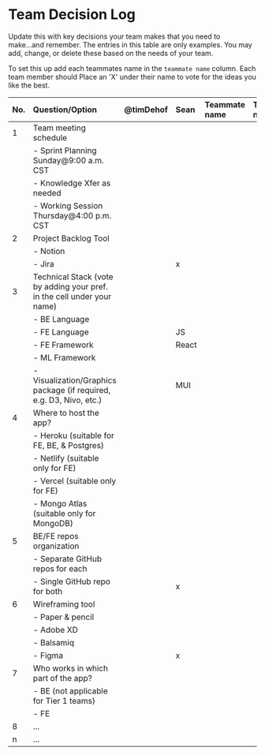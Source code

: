 # Team Decision Log

Update this with key decisions your team makes that you need to make...and
remember. The entries in this table are only examples. You may add, change, or
delete these based on the needs of your team.

To set this up add each teammates name in the `teammate name` column. Each
team member should Place an 'X' under their name to vote for the ideas
you like the best.

| No. | Question/Option                                                         | @timDehof | Sean  | Teammate name | Teammate name | Teammate name | Teammate name |
| :-- | :---------------------------------------------------------------------- | :-------- | :---- | :------------ | :------------ | :------------ | :------------ |
| 1   | Team meeting schedule                                                   |           |       |               |               |               |               |
|     | - Sprint Planning Sunday@9:00 a.m. CST                                  |           |       |               |               |               |               |
|     | - Knowledge Xfer as needed                                              |           |       |               |               |               |               |
|     | - Working Session Thursday@4:00 p.m. CST                                |           |       |               |               |               |               |
| 2   | Project Backlog Tool                                                    |           |       |               |               |               |               |
|     | - Notion                                                                |           |       |               |               |               |               |
|     | - Jira                                                                  |           | x     |               |               |               |               |
| 3   | Technical Stack (vote by adding your pref. in the cell under your name) |           |       |               |               |               |               |
|     | - BE Language                                                           |           |       |               |               |               |               |
|     | - FE Language                                                           |           | JS    |               |               |               |               |
|     | - FE Framework                                                          |           | React |               |               |               |               |
|     | - ML Framework                                                          |           |       |               |               |               |               |
|     | - Visualization/Graphics package (if required, e.g. D3, Nivo, etc.)     |           | MUI   |               |               |               |               |
| 4   | Where to host the app?                                                  |           |       |               |               |               |               |
|     | - Heroku (suitable for FE, BE, & Postgres)                              |           |       |               |               |               |               |
|     | - Netlify (suitable only for FE)                                        |           |       |               |               |               |               |
|     | - Vercel (suitable only for FE)                                         |           |       |               |               |               |               |
|     | - Mongo Atlas (suitable only for MongoDB)                               |           |       |               |               |               |               |
| 5   | BE/FE repos organization                                                |           |       |               |               |               |               |
|     | - Separate GitHub repos for each                                        |           |       |               |               |               |               |
|     | - Single GitHub repo for both                                           |           | x     |               |               |               |               |
| 6   | Wireframing tool                                                        |           |       |               |               |               |               |
|     | - Paper & pencil                                                        |           |       |               |               |               |               |
|     | - Adobe XD                                                              |           |       |               |               |               |               |
|     | - Balsamiq                                                              |           |       |               |               |               |               |
|     | - Figma                                                                 |           | x     |               |               |               |               |
| 7   | Who works in which part of the app?                                     |           |       |               |               |               |               |
|     | - BE (not applicable for Tier 1 teams)                                  |           |       |               |               |               |               |
|     | - FE                                                                    |           |       |               |               |               |               |
| 8   | ...                                                                     |           |       |               |               |               |               |
| n   | ...                                                                     |           |       |               |               |               |               |
